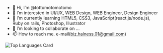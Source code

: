 - 👋 Hi, I’m @tottomotomotomo
- 👀 I’m interested in UI/UX, WEB Design, WEB Engineer, Design Engineer
- 🌱 I’m currently learning HTML5, CSS3, JavaScript(react.js/node.js), Ruby on rails, Photoshop, Illustrator
- 💞️ I’m looking to collaborate on ...
- 📫 How to reach me. e-mail(biz.halness.01@gmail.com)

![Top Languages Card](https://github-readme-stats.vercel.app/api/top-langs/?username=tottomotomotomo&hide=blade,hack&langs_count=6)
